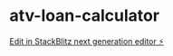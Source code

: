 # atv-loan-calculator

[Edit in StackBlitz next generation editor ⚡️](https://stackblitz.com/~/github.com/hamisbela/atv-loan-calculator)